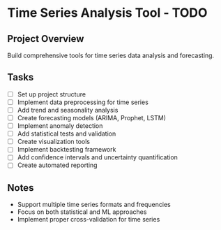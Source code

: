 # Time Series Analysis Tool - TODO

## Project Overview
Build comprehensive tools for time series data analysis and forecasting.

## Tasks
- [ ] Set up project structure
- [ ] Implement data preprocessing for time series
- [ ] Add trend and seasonality analysis
- [ ] Create forecasting models (ARIMA, Prophet, LSTM)
- [ ] Implement anomaly detection
- [ ] Add statistical tests and validation
- [ ] Create visualization tools
- [ ] Implement backtesting framework
- [ ] Add confidence intervals and uncertainty quantification
- [ ] Create automated reporting

## Notes
- Support multiple time series formats and frequencies
- Focus on both statistical and ML approaches
- Implement proper cross-validation for time series

